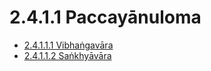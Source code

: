 # 2.4.1.1 Paccayānuloma

* [2.4.1.1.1 Vibhaṅgavāra](2.4.1.1/2.4.1.1.1.md)
* [2.4.1.1.2 Saṅkhyāvāra](2.4.1.1/2.4.1.1.2.md)
